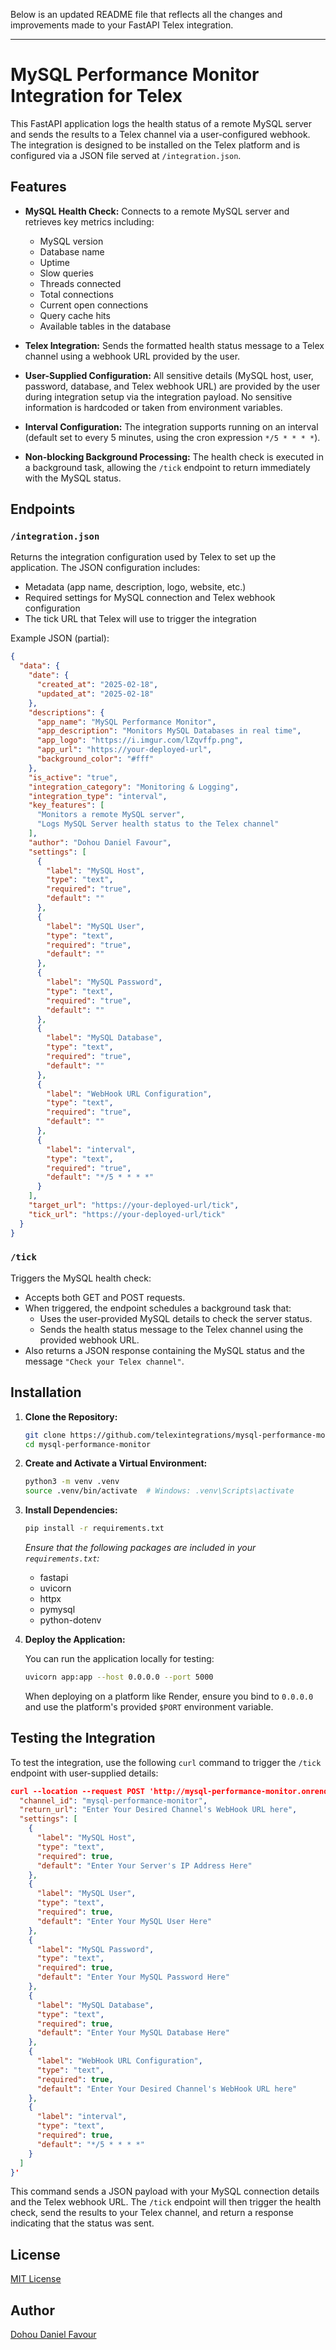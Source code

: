 <!--# mysql-performance-monitor
Effective monitoring tool designed to track the health and performance of MySQL databases in real time -->

<!--
# Telex MySQL Performance Monitor

## 📌 Overview
This project integrates with the Telex platform to monitor MySQL server performance. It periodically checks MySQL server metrics and sends updates to Telex via a webhook.

## 🛠 Features
- Fetches MySQL server metrics (uptime, active connections, query performance, etc.)
- Sends real-time monitoring data to Telex
- Provides API endpoints for manual triggering and webhook integration
- Supports environment-based configuration

---

## 🚀 Installation
### 1️⃣ Clone the Repository
```bash
git clone https://github.com/your-username/telex-mysql-monitor.git
cd telex-mysql-monitor
```

### 2️⃣ Set Up a Virtual Environment
```bash
python -m venv venv
source venv/bin/activate  # On macOS/Linux
venv\Scripts\activate  # On Windows
```

### 3️⃣ Install Dependencies
```bash
pip install -r requirements.txt
```

---

## ⚙️ Environment Variables
Create a `.env` file in the project root and configure the following variables:

```ini
MYSQL_HOST=your-mysql-host
MYSQL_USER=your-mysql-username
MYSQL_PASSWORD=your-mysql-password
MYSQL_DATABASE=your-database-name
TELEX_WEBHOOK_URL=https://ping.telex.im/v1/webhooks/YOUR-WEBHOOK-ID
PORT=8000  # Adjust as needed
```

---

## 🏗 Running the Application
To start the FastAPI server:
```bash
uvicorn app.main:app --host 0.0.0.0 --port ${PORT}
```

For local testing:
```bash
uvicorn app.main:app --reload --port 8000
```

---

## 📡 API Endpoints
### 🔹 **Trigger MySQL Monitoring**
**Endpoint:** `/tick`
- **Method:** `POST`
- **Description:** Starts monitoring MySQL performance and sends updates to Telex.
- **Example Payload:**
  ```json
  {
    "channel_id": "mysql-performance-monitor",
    "return_url": "https://ping.telex.im/v1/webhooks/YOUR-WEBHOOK-ID",
    "settings": [
      {"label": "MySQL Host", "type": "text", "required": true},
      {"label": "MySQL User", "type": "text", "required": true},
      {"label": "MySQL Password", "type": "text", "required": true},
      {"label": "MySQL Database", "type": "text", "required": true}
    ]
  }
  ```
- **Response:**
  ```json
  {
    "message": "Monitoring started"
  }
  ```

### 🔹 **Integration JSON**
**Endpoint:** `/integration.json`
- **Method:** `GET`
- **Description:** Returns Telex integration metadata.

---

## 🐳 Running with Docker (Optional)
```bash
docker build -t telex-mysql-monitor .
docker run -p 8000:8000 --env-file .env telex-mysql-monitor
```

---

## 📝 License
This project is licensed under the MIT License.

---

## 🔗 Additional Resources
- [FastAPI Documentation](https://fastapi.tiangolo.com/)
- [Telex API Reference](https://telex.im/docs/)
- [MySQL Performance Metrics](https://dev.mysql.com/doc/refman/en/server-status.html)

---

## 🤝 Contributing
1. Fork the repository
2. Create a new branch (`feature-xyz`)
3. Commit your changes
4. Push to your branch
5. Open a Pull Request

Feel free to reach out for any improvements or issues! 🚀 -->


Below is an updated README file that reflects all the changes and improvements made to your FastAPI Telex integration.

---

# MySQL Performance Monitor Integration for Telex

This FastAPI application logs the health status of a remote MySQL server and sends the results to a Telex channel via a user-configured webhook. The integration is designed to be installed on the Telex platform and is configured via a JSON file served at `/integration.json`.

## Features

- **MySQL Health Check:**
  Connects to a remote MySQL server and retrieves key metrics including:
  - MySQL version
  - Database name
  - Uptime
  - Slow queries
  - Threads connected
  - Total connections
  - Current open connections
  - Query cache hits
  - Available tables in the database

- **Telex Integration:**
  Sends the formatted health status message to a Telex channel using a webhook URL provided by the user.

- **User-Supplied Configuration:**
  All sensitive details (MySQL host, user, password, database, and Telex webhook URL) are provided by the user during integration setup via the integration payload. No sensitive information is hardcoded or taken from environment variables.

- **Interval Configuration:**
  The integration supports running on an interval (default set to every 5 minutes, using the cron expression `*/5 * * * *`).

- **Non-blocking Background Processing:**
  The health check is executed in a background task, allowing the `/tick` endpoint to return immediately with the MySQL status.

## Endpoints

### `/integration.json`

Returns the integration configuration used by Telex to set up the application. The JSON configuration includes:
- Metadata (app name, description, logo, website, etc.)
- Required settings for MySQL connection and Telex webhook configuration
- The tick URL that Telex will use to trigger the integration

Example JSON (partial):

```json
{
  "data": {
    "date": {
      "created_at": "2025-02-18",
      "updated_at": "2025-02-18"
    },
    "descriptions": {
      "app_name": "MySQL Performance Monitor",
      "app_description": "Monitors MySQL Databases in real time",
      "app_logo": "https://i.imgur.com/lZqvffp.png",
      "app_url": "https://your-deployed-url",
      "background_color": "#fff"
    },
    "is_active": "true",
    "integration_category": "Monitoring & Logging",
    "integration_type": "interval",
    "key_features": [
      "Monitors a remote MySQL server",
      "Logs MySQL Server health status to the Telex channel"
    ],
    "author": "Dohou Daniel Favour",
    "settings": [
      {
        "label": "MySQL Host",
        "type": "text",
        "required": "true",
        "default": ""
      },
      {
        "label": "MySQL User",
        "type": "text",
        "required": "true",
        "default": ""
      },
      {
        "label": "MySQL Password",
        "type": "text",
        "required": "true",
        "default": ""
      },
      {
        "label": "MySQL Database",
        "type": "text",
        "required": "true",
        "default": ""
      },
      {
        "label": "WebHook URL Configuration",
        "type": "text",
        "required": "true",
        "default": ""
      },
      {
        "label": "interval",
        "type": "text",
        "required": "true",
        "default": "*/5 * * * *"
      }
    ],
    "target_url": "https://your-deployed-url/tick",
    "tick_url": "https://your-deployed-url/tick"
  }
}
```

### `/tick`

Triggers the MySQL health check:
- Accepts both GET and POST requests.
- When triggered, the endpoint schedules a background task that:
  - Uses the user-provided MySQL details to check the server status.
  - Sends the health status message to the Telex channel using the provided webhook URL.
- Also returns a JSON response containing the MySQL status and the message `"Check your Telex channel"`.

## Installation

1. **Clone the Repository:**

   ```bash
   git clone https://github.com/telexintegrations/mysql-performance-monitor
   cd mysql-performance-monitor
   ```

2. **Create and Activate a Virtual Environment:**

   ```bash
   python3 -m venv .venv
   source .venv/bin/activate  # Windows: .venv\Scripts\activate
   ```

3. **Install Dependencies:**

   ```bash
   pip install -r requirements.txt
   ```

   *Ensure that the following packages are included in your `requirements.txt`:*
   - fastapi
   - uvicorn
   - httpx
   - pymysql
   - python-dotenv

4. **Deploy the Application:**

   You can run the application locally for testing:
   ```bash
   uvicorn app:app --host 0.0.0.0 --port 5000
   ```

   When deploying on a platform like Render, ensure you bind to `0.0.0.0` and use the platform's provided `$PORT` environment variable.

## Testing the Integration

To test the integration, use the following `curl` command to trigger the `/tick` endpoint with user-supplied details:

<!--
```bash
curl --location --request POST 'http://127.0.0.1:5000/tick' \
--header 'Content-Type: application/json' \
--data '{
  "channel_id": "mysql-performance-monitor",
  "return_url": "https://ping.telex.im/v1/webhooks/01951646-7c0f-7f5b-9aa4-ec674d2f666e",
  "settings": [
    {
      "label": "MySQL Host",
      "type": "text",
      "required": true,
      "default": "your.mysql.host"
    },
    {
      "label": "MySQL User",
      "type": "text",
      "required": true,
      "default": "your_username"
    },
    {
      "label": "MySQL Password",
      "type": "text",
      "required": true,
      "default": "your_password"
    },
    {
      "label": "MySQL Database",
      "type": "text",
      "required": true,
      "default": "your_database"
    },
    {
      "label": "WebHook URL Configuration",
      "type": "text",
      "required": true,
      "default": "https://ping.telex.im/v1/webhooks/01951646-7c0f-7f5b-9aa4-ec674d2f666e"
    },
    {
      "label": "interval",
      "type": "text",
      "required": true,
      "default": "*/5 * * * *"
    }
  ]
}'
```
-->
```json
curl --location --request POST 'http://mysql-performance-monitor.onrender.com/tick' --header 'Content-Type: application/json' --data '{
  "channel_id": "mysql-performance-monitor",
  "return_url": "Enter Your Desired Channel's WebHook URL here",
  "settings": [
    {
      "label": "MySQL Host",
      "type": "text",
      "required": true,
      "default": "Enter Your Server's IP Address Here"
    },
    {
      "label": "MySQL User",
      "type": "text",
      "required": true,
      "default": "Enter Your MySQL User Here"
    },
    {
      "label": "MySQL Password",
      "type": "text",
      "required": true,
      "default": "Enter Your MySQL Password Here"
    },
    {
      "label": "MySQL Database",
      "type": "text",
      "required": true,
      "default": "Enter Your MySQL Database Here"
    },
    {
      "label": "WebHook URL Configuration",
      "type": "text",
      "required": true,
      "default": "Enter Your Desired Channel's WebHook URL here"
    },
    {
      "label": "interval",
      "type": "text",
      "required": true,
      "default": "*/5 * * * *"
    }
  ]
}'
```


This command sends a JSON payload with your MySQL connection details and the Telex webhook URL. The `/tick` endpoint will then trigger the health check, send the results to your Telex channel, and return a response indicating that the status was sent.

## License

[MIT License](LICENSE)

## Author

[Dohou Daniel Favour](https://linktr.ee/dohoudanielfavour)



